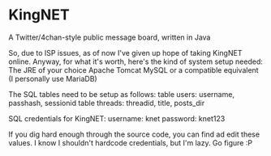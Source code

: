 # KingNET
A Twitter/4chan-style public message board, written in Java

So, due to ISP issues, as of now I've given up hope of taking KingNET online. Anyway, for what it's worth, here's the kind of system setup needed:
The JRE of your choice
Apache Tomcat
MySQL or a compatible equivalent (I personally use MariaDB)

The SQL tables need to be setup as follows:
table users:
username, passhash, sessionid
table threads:
threadid, title, posts_dir

SQL credentials for KingNET:
username: knet
password: knet123

If you dig hard enough through the source code, you can find ad edit these values. I know I shouldn't hardcode credentials, but I'm lazy. Go figure :P
